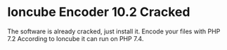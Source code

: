 # Ioncube Encoder 10.2 Cracked
The software is already cracked, just install it.
Encode your files with PHP 7.2 According to Ioncube it can run on PHP 7.4.
